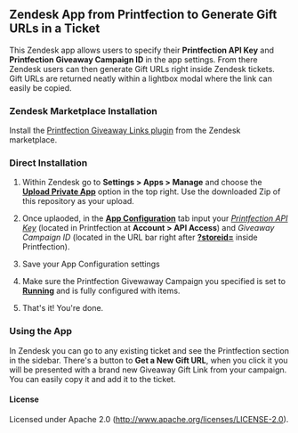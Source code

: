 ## Zendesk App from Printfection to Generate Gift URLs in a Ticket

This Zendesk app allows users to specify their **Printfection API Key** and **Printfection Giveaway Campaign ID** in the app settings. From there Zendesk users can then generate Gift URLs right inside Zendesk tickets. Gift URLs are returned neatly within a lightbox modal where the link can easily be copied.

### Zendesk Marketplace Installation

Install the [Printfection Giveaway Links plugin](https://www.zendesk.com/apps/printfection-giveaway-links) from the Zendesk marketplace.

### Direct Installation

1. Within Zendesk go to **Settings > Apps > Manage** and choose the [**Upload Private App**](https://s3.amazonaws.com/f.cl.ly/items/2r1m412I170l3N1d1q2H/Image%202016-02-26%20at%2010.48.09%20AM.png?v=47e88612) option in the top right. Use the downloaded Zip of this repository as your upload.

2. Once uplaoded, in the [**App Configuration**](https://s3.amazonaws.com/f.cl.ly/items/3616271W0A0g0T1I240n/Image%202016-02-26%20at%2010.56.17%20AM.png?v=91946f530) tab input your [_Printfection API Key_](https://s3.amazonaws.com/f.cl.ly/items/2B472a0f321Q3t0w3g36/Image%202016-02-26%20at%2010.53.18%20AM.png?v=ba222695) (located in Printfection at **Account > API Access**) and _Giveaway Campaign ID_ (located in the URL bar right after [**?storeid=**](https://s3.amazonaws.com/f.cl.ly/items/0W0r3h1a32260M28132Z/Image%202016-02-26%20at%2010.54.46%20AM.png) inside Printfection).

3. Save your App Configuration settings
4. Make sure the Printfection Givewaway Campaign you specified is set to [**Running**](https://s3.amazonaws.com/f.cl.ly/items/3F2e3M270i1c0c3K163t/Image%202016-02-26%20at%2010.58.02%20AM.png?v=f24c4080) and is fully configured with items.

5. That's it! You're done.

### Using the App

In Zendesk you can go to any existing ticket and see the Printfection section in the sidebar. There's a button to **Get a New Gift URL**, when you click it you will be presented with a brand new Giveaway Gift Link from your campaign. You can easily copy it and add it to the ticket.

#### License

Licensed under Apache 2.0 (http://www.apache.org/licenses/LICENSE-2.0).
